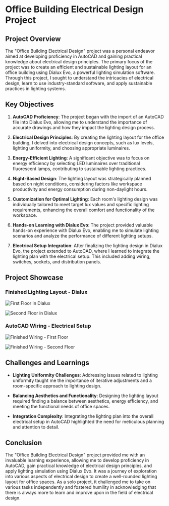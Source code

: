 # Office Building Electrical Design Project

## Project Overview

The "Office Building Electrical Design" project was a personal endeavor aimed at developing proficiency in AutoCAD and gaining practical knowledge about electrical design principles. The primary focus of the project was to create an efficient and sustainable lighting layout for an office building using Dialux Evo, a powerful lighting simulation software. Through this project, I sought to understand the intricacies of electrical design, learn to use industry-standard software, and apply sustainable practices in lighting systems.

## Key Objectives

1. **AutoCAD Proficiency**: The project began with the import of an AutoCAD file into Dialux Evo, allowing me to understand the importance of accurate drawings and how they impact the lighting design process.

2. **Electrical Design Principles**: By creating the lighting layout for the office building, I delved into electrical design concepts, such as lux levels, lighting uniformity, and choosing appropriate luminaires.

3. **Energy-Efficient Lighting**: A significant objective was to focus on energy efficiency by selecting LED luminaires over traditional fluorescent lamps, contributing to sustainable lighting practices.

4. **Night-Based Design**: The lighting layout was strategically planned based on night conditions, considering factors like workspace productivity and energy consumption during non-daylight hours.

5. **Customization for Optimal Lighting**: Each room's lighting design was individually tailored to meet target lux values and specific lighting requirements, enhancing the overall comfort and functionality of the workspace.

6. **Hands-on Learning with Dialux Evo**: The project provided valuable hands-on experience with Dialux Evo, enabling me to simulate lighting scenarios and analyze the performance of different lighting setups.

7. **Electrical Setup Integration**: After finalizing the lighting design in Dialux Evo, the project extended to AutoCAD, where I learned to integrate the lighting plan with the electrical setup. This included adding wiring, switches, sockets, and distribution panels.

## Project Showcase

### Finished Lighting Layout - Dialux

![First Floor in Dialux](link_to_dialux_first_floor_image)

![Second Floor in Dialux](link_to_dialux_second_floor_image)

### AutoCAD Wiring - Electrical Setup

![Finished Wiring - First Floor](link_to_autocad_first_floor_image)

![Finished Wiring - Second Floor](link_to_autocad_second_floor_image)

## Challenges and Learnings

- **Lighting Uniformity Challenges**: Addressing issues related to lighting uniformity taught me the importance of iterative adjustments and a room-specific approach to lighting design.

- **Balancing Aesthetics and Functionality**: Designing the lighting layout required finding a balance between aesthetics, energy efficiency, and meeting the functional needs of office spaces.

- **Integration Complexity**: Integrating the lighting plan into the overall electrical setup in AutoCAD highlighted the need for meticulous planning and attention to detail.

## Conclusion

The "Office Building Electrical Design" project provided me with an invaluable learning experience, allowing me to develop proficiency in AutoCAD, gain practical knowledge of electrical design principles, and apply lighting simulation using Dialux Evo. It was a journey of exploration into various aspects of electrical design to create a well-rounded lighting layout for office spaces. As a solo project, it challenged me to take on various tasks independently and fostered humility in acknowledging that there is always more to learn and improve upon in the field of electrical design.
